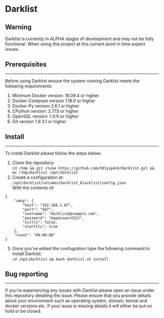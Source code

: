 # Darklist

## Warning
Darklist is currently in ALPHA stages of development and may not be fully functional. When using this project at this current point in time expect issues.

## Prerequisites
------
Before using Darklist ensure the system running Darklist meets the following requirements:  
1. Minimum Docker version: 18.09.4 or higher  
2. Docker-Compose version 1.18.0 or higher  
3. Docker-Py version 2.6.1 or higher  
4. CPython version: 2.7.13 or higher  
5. OpenSSL version: 1.0.1t or higher  
6. Git version 1.8.3.1 or higher
  
## Install
------
To install Darklist please follow the steps below:  
1. Clone the repository:  
``` cd /tmp && git clone https://github.com/h0lysp4nk/Darklist.git && mv /tmp/Darklist /opt/darklist ```
2. Create a configuration at:  
``` /opt/darklist/volumes/darklist_blacklist/config.json ```  
With the contents of:  
```
{
    "smtp": {
        "host": "192.168.1.87",
        "port": "587",
        "username": "darklist@example.com",
        "password": "mypassword123",
        "ssltls": false,
        "starttls": true
    },
    "runat": "09:00:00"
}
```
3. Once you've edited the confugration type the following command to install Darklist:  
``` cd /opt/darklist && bash darklist.sh install ```

## Bug reporting
------
If you're experiencing any issues with Darklist please open an issue under this repository detailing the issue. Please ensure that you provide details about your environment such as operating system, domain, kernal and docker versions etc. If your issue is missing details it will either be put on hold or be closed.

